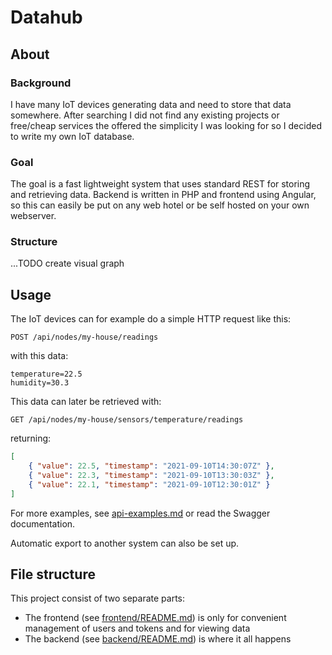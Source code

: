 # Datahub

## About

### Background
I have many IoT devices generating data and need to store that data somewhere.
After searching I did not find any existing projects or free/cheap services
the offered the simplicity I was looking for so I decided to write my own
IoT database.

### Goal
The goal is a fast lightweight system that uses standard REST for storing
and retrieving data. Backend is written in PHP and frontend using Angular,
so this can easily be put on any web hotel or be self
hosted on your own webserver.

### Structure
...TODO create visual graph

## Usage
The IoT devices can for example do a simple HTTP request like this:
```
POST /api/nodes/my-house/readings
```
with this data:
```
temperature=22.5
humidity=30.3
```

This data can later be retrieved with:
```
GET /api/nodes/my-house/sensors/temperature/readings
```
returning:
```json
[
    { "value": 22.5, "timestamp": "2021-09-10T14:30:07Z" },
    { "value": 22.3, "timestamp": "2021-09-10T13:30:03Z" },
    { "value": 22.1, "timestamp": "2021-09-10T12:30:01Z" }
]
```

For more examples, see [api-examples.md](api-examples.md)
or read the Swagger documentation.

Automatic export to another system can also be set up.

## File structure
This project consist of two separate parts:

* The frontend (see [frontend/README.md](frontend/README.md)) is only for convenient management of users and tokens and for viewing data
* The backend (see [backend/README.md](backend/README.md)) is where it all happens
